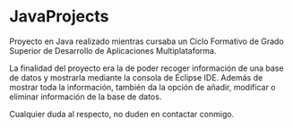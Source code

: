 # JavaProjects

Proyecto en Java realizado mientras cursaba un Ciclo Formativo de Grado Superior de Desarrollo de Aplicaciones Multiplataforma.

La finalidad del proyecto era la de poder recoger información de una base de datos y mostrarla mediante la consola de Eclipse IDE. 
Además de mostrar toda la información, también da la opción de añadir, modificar o eliminar información de la base de datos.

Cualquier duda al respecto, no duden en contactar conmigo.
